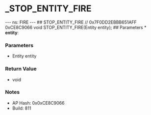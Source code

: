 # _STOP_ENTITY_FIRE

--- ns: FIRE --- ## STOP_ENTITY_FIRE  // 0x7F0DD2EBBB651AFF 0xCE8C9066 void STOP_ENTITY_FIRE(Entity entity);   ## Parameters * **entity**:

### Parameters
* Entity entity

### Return Value
* void

### Notes
* AP Hash: 0x0xCE8C9066
* Build: 811

